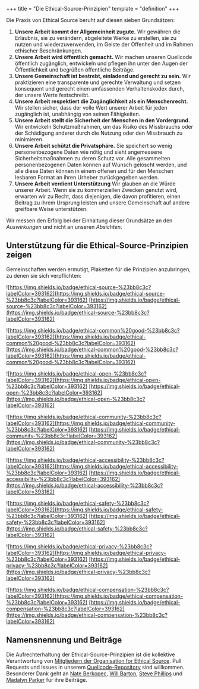 +++
title = "Die Ethical-Source-Prinzipien"
template = "definition"
+++

Die Praxis von Ethical Source beruht auf diesen sieben Grundsätzen:

1. **Unsere Arbeit kommt der Allgemeinheit zugute.** Wir gewähren die Erlaubnis, sie zu verändern, abgeleitete Werke zu erstellen, sie zu nutzen und wiederzuverwenden, im Geiste der Offenheit und im Rahmen ethischer Beschränkungen.
2. **Unsere Arbeit wird öffentlich gemacht.** Wir machen unseren Quellcode öffentlich zugänglich, entwickeln und pflegen ihn unter den Augen der Öffentlichkeit und begrüßen öffentliche Beiträge.
3. **Unsere Gemeinschaft ist bestrebt, einladend und gerecht zu sein.** Wir praktizieren eine transparente und gerechte Verwaltung und setzen konsequent und gerecht einen umfassenden Verhaltenskodex durch, der unsere Werte festschreibt.
4. **Unsere Arbeit respektiert die Zugänglichkeit als ein Menschenrecht.** Wir stellen sicher, dass der volle Wert unserer Arbeit für jeden zugänglich ist, unabhängig von seinen Fähigkeiten.
5. **Unsere Arbeit stellt die Sicherheit der Menschen in den Vordergrund.** Wir entwickeln Schutzmaßnahmen, um das Risiko des Missbrauchs oder der Schädigung anderer durch die Nutzung oder den Missbrauch zu minimieren.
6. **Unsere Arbeit schützt die Privatsphäre.** Sie speichert so wenig personenbezogene Daten wie nötig und sieht angemessene Sicherheitsmaßnahmen zu deren Schutz vor. Alle gesammelten personenbezogenen Daten können auf Wunsch gelöscht werden, und alle diese Daten können in einem offenen und für den Menschen lesbaren Format an ihren Urheber zurückgegeben werden.
7. **Unsere Arbeit verdient Unterstützung** Wir glauben an die Würde unserer Arbeit. Wenn sie zu kommerziellen Zwecken genutzt wird, erwarten wir zu Recht, dass diejenigen, die davon profitieren, einen Beitrag zu ihrem Ursprung leisten und unsere Gemeinschaft auf andere greifbare Weise unterstützen.

Wir messen den Erfolg bei der Einhaltung dieser Grundsätze an den _Auswirkungen_ und nicht an unseren _Absichten_.

## Unterstützung für die Ethical-Source-Prinzipien zeigen

Gemeinschaften werden ermutigt, Plaketten für die Prinzipien anzubringen, zu denen sie sich verpflichten:

![https://img.shields.io/badge/ethical-source-%23bb8c3c?labelColor=393162](https://img.shields.io/badge/ethical-source-%23bb8c3c?labelColor=393162) [https://img.shields.io/badge/ethical-source-%23bb8c3c?labelColor=393162](https://img.shields.io/badge/ethical-source-%23bb8c3c?labelColor=393162)

![https://img.shields.io/badge/ethical-common%20good-%23bb8c3c?labelColor=393162](https://img.shields.io/badge/ethical-common%20good-%23bb8c3c?labelColor=393162) [https://img.shields.io/badge/ethical-common%20good-%23bb8c3c?labelColor=393162](https://img.shields.io/badge/ethical-common%20good-%23bb8c3c?labelColor=393162)

![https://img.shields.io/badge/ethical-open-%23bb8c3c?labelColor=393162](https://img.shields.io/badge/ethical-open-%23bb8c3c?labelColor=393162) [https://img.shields.io/badge/ethical-open-%23bb8c3c?labelColor=393162](https://img.shields.io/badge/ethical-open-%23bb8c3c?labelColor=393162)

![https://img.shields.io/badge/ethical-community-%23bb8c3c?labelColor=393162](https://img.shields.io/badge/ethical-community-%23bb8c3c?labelColor=393162) [https://img.shields.io/badge/ethical-community-%23bb8c3c?labelColor=393162](https://img.shields.io/badge/ethical-community-%23bb8c3c?labelColor=393162)

![https://img.shields.io/badge/ethical-accessibility-%23bb8c3c?labelColor=393162](https://img.shields.io/badge/ethical-accessibility-%23bb8c3c?labelColor=393162) [https://img.shields.io/badge/ethical-accessibility-%23bb8c3c?labelColor=393162](https://img.shields.io/badge/ethical-accessibility-%23bb8c3c?labelColor=393162)

![https://img.shields.io/badge/ethical-safety-%23bb8c3c?labelColor=393162](https://img.shields.io/badge/ethical-safety-%23bb8c3c?labelColor=393162) [https://img.shields.io/badge/ethical-safety-%23bb8c3c?labelColor=393162](https://img.shields.io/badge/ethical-safety-%23bb8c3c?labelColor=393162)

![https://img.shields.io/badge/ethical-privacy-%23bb8c3c?labelColor=393162](https://img.shields.io/badge/ethical-privacy-%23bb8c3c?labelColor=393162) [https://img.shields.io/badge/ethical-privacy-%23bb8c3c?labelColor=393162](https://img.shields.io/badge/ethical-privacy-%23bb8c3c?labelColor=393162)

![https://img.shields.io/badge/ethical-compensation-%23bb8c3c?labelColor=393162](https://img.shields.io/badge/ethical-compensation-%23bb8c3c?labelColor=393162) [https://img.shields.io/badge/ethical-compensation-%23bb8c3c?labelColor=393162](https://img.shields.io/badge/ethical-compensation-%23bb8c3c?labelColor=393162)



## Namensnennung und Beiträge
Die Aufrechterhaltung der Ethical-Source-Prinzipien ist die kollektive Verantwortung von [Mitgliedern der Organisation for Ethical Source](/bewerben). Pull Requests und Issues in unserem [Quellcode-Repository](https://github.com/ethicalSource/ethicalsource.dev) sind willkommen. Besonderer Dank geht an [Nate Berkopec](https://nateberkopec.com), [Will Barton](https://github.com/willbarton/), [Steve Phillips](https://tryingtobeawesome.com) und [Madalyn Parker](https://twitter.com/madalynrose) für ihre Beiträge.
